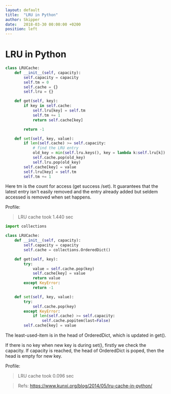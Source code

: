 ```yaml
---
layout: default
title:  "LRU in Python"
author: Skipper
date:   2018-03-30 00:00:00 +0200
position: left
---
```

# LRU in Python

```python
class LRUCache:
    def __init__(self, capacity):
        self.capacity = capacity
        self.tm = 0
        self.cache = {}
        self.lru = {}

    def get(self, key):
        if key in self.cache:
            self.lru[key] = self.tm
            self.tm += 1
            return self.cache[key]

        return -1

    def set(self, key, value):
        if len(self.cache) >= self.capacity:
            # find the LRU entry
            old_key = min(self.lru.keys(), key = lambda k:self.lru[k])
            self.cache.pop(old_key)
            self.lru.pop(old_key)
        self.cache[key] = value
        self.lru[key] = self.tm
        self.tm += 1
```

Here tm is the count for access (get success /set).
It guarantees that the latest entry isn't easily removed and the entry already added but seldem accessed is removed when set happens.

Profile:
> LRU cache took 1.440 sec

```python
import collections

class LRUCache:
    def __init__(self, capacity):
        self.capacity = capacity
        self.cache = collections.OrderedDict()

    def get(self, key):
        try:
            value = self.cache.pop(key)
            self.cache[key] = value
            return value
        except KeyError:
            return -1

    def set(self, key, value):
        try:
            self.cache.pop(key)
        except KeyError:
            if len(self.cache) >= self.capacity:
                self.cache.popitem(last=False)
        self.cache[key] = value
```
The least-used-item is in the head of OrderedDict, which is updated in get().

If there is no key when new key is during set(), firstly we check the capacity.
If capacity is reached, the head of OrderedDict is poped, then the head is empty for new key.

Profile:
> LRU cache took 0.096 sec

> Refs: https://www.kunxi.org/blog/2014/05/lru-cache-in-python/